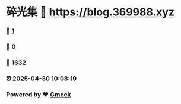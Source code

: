 # 碎光集 :link: https://blog.369988.xyz 
### :page_facing_up: [1](https://blog.369988.xyz/tag.html) 
### :speech_balloon: 0 
### :hibiscus: 1632 
### :alarm_clock: 2025-04-30 10:08:19 
### Powered by :heart: [Gmeek](https://github.com/Meekdai/Gmeek)

